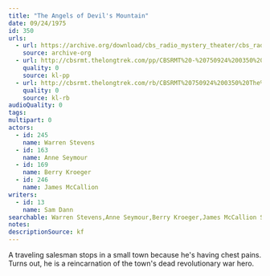 ```yaml
---
title: "The Angels of Devil's Mountain"
date: 09/24/1975
id: 350
urls: 
  - url: https://archive.org/download/cbs_radio_mystery_theater/cbs_radio_mystery_theater-0301-0350.zip/cbs_radio_mystery_theater-0301-0350%2Fcbsrmt_0350_the_angels_of_devils_mountain.mp3
    source: archive-org
  - url: http://cbsrmt.thelongtrek.com/pp/CBSRMT%20-%20750924%200350%20The%20Angels%20of%20Devil%27s%20Mountain_pp.mp3
    quality: 0
    source: kl-pp
  - url: http://cbsrmt.thelongtrek.com/rb/CBSRMT%20750924%200350%20The%20Angels%20of%20Devil%27s%20Mountain_wuwm%20recorded%207_6_76.mp3
    quality: 0
    source: kl-rb
audioQuality: 0
tags: 
multipart: 0
actors:  
  - id: 245
    name: Warren Stevens  
  - id: 163
    name: Anne Seymour  
  - id: 169
    name: Berry Kroeger  
  - id: 246
    name: James McCallion
writers:  
  - id: 13
    name: Sam Dann
searchable: Warren Stevens,Anne Seymour,Berry Kroeger,James McCallion Sam Dann
notes: 
descriptionSource: kf
---
```

A traveling salesman stops in a small town because he's having chest pains. Turns out, he is a reincarnation of the town's dead revolutionary war hero.